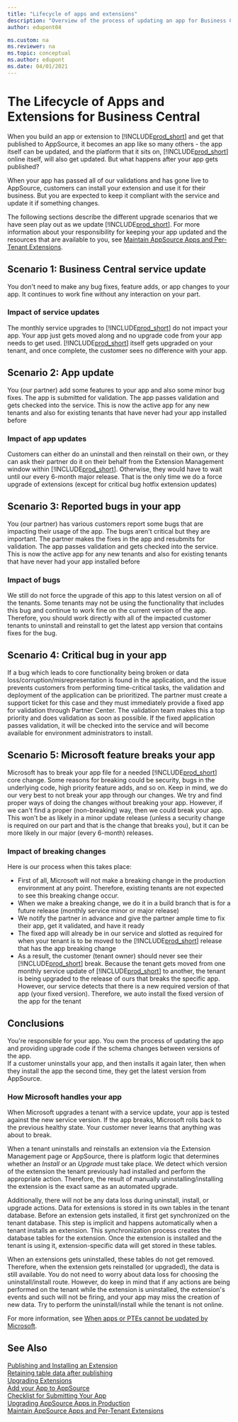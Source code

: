```yaml
---
title: "Lifecycle of apps and extensions"
description: "Overview of the process of updating an app for Business Central, how to update it."
author: edupont04

ms.custom: na
ms.reviewer: na
ms.topic: conceptual
ms.author: edupont
ms.date: 04/01/2021
---
```


# The Lifecycle of Apps and Extensions for Business Central

When you build an app or extension to [!INCLUDE[prod_short](includes/prod_short.md)] and get that published to AppSource, it becomes an app like so many others - the app itself can be updated, and the platform that it sits on, [!INCLUDE[prod_short](includes/prod_short.md)] online itself, will also get updated. But what happens after your app gets published?

When your app has passed all of our validations and has gone live to AppSource, customers can install your extension and use it for their business. But you are expected to keep it compliant with the service and update it if something changes.  

The following sections describe the different upgrade scenarios that we have seen play out as we update [!INCLUDE[prod_short](includes/prod_short.md)]. For more information about your responsibility for keeping your app updated and the resources that are available to you, see [Maintain AppSource Apps and Per-Tenant Extensions](app-maintain.md).  

## Scenario 1: Business Central service update

You don't need to make any bug fixes, feature adds, or app changes to your app. It continues to work fine without any interaction on your part.  

### Impact of service updates

The monthly service upgrades to [!INCLUDE[prod_short](includes/prod_short.md)] do not impact your app. Your app just gets moved along and no upgrade code from your app needs to get used. [!INCLUDE[prod_short](includes/prod_short.md)] itself gets upgraded on your tenant, and once complete, the customer sees no difference with your app.

## Scenario 2: App update

You (our partner) add some features to your app and also some minor bug fixes. The app is submitted for validation. The app passes validation and gets checked into the service. This is now the active app for any new tenants and also for existing tenants that have never had your app installed before

### Impact of app updates

Customers can either do an uninstall and then reinstall on their own, or they can ask their partner do it on their behalf from the Extension Management window within [!INCLUDE[prod_short](includes/prod_short.md)]. Otherwise, they would have to wait until our every 6-month major release. That is the only time we do a force upgrade of extensions (except for critical bug hotfix extension updates)

## Scenario 3: Reported bugs in your app

You (our partner) has various customers report some bugs that are impacting their usage of the app. The bugs aren't critical but they are important. The partner makes the fixes in the app and resubmits for validation. The app passes validation and gets checked into the service. This is now the active app for any new tenants and also for existing tenants that have never had your app installed before

### Impact of bugs

We still do not force the upgrade of this app to this latest version on all of the tenants. Some tenants may not be using the functionality that includes this bug and continue to work fine on the current version of the app. Therefore, you should work directly with all of the impacted customer tenants to uninstall and reinstall to get the latest app version that contains fixes for the bug.

## Scenario 4: Critical bug in your app

If a bug which leads to core functionality being broken or data loss/corruption/misrepresentation is found in the application, and the issue prevents customers from performing time-critical tasks, the validation and deployment of the application can be prioritized. The partner must create a support ticket for this case and they must immediately provide a fixed app for validation through Partner Center. The validation team makes this a top priority and does validation as soon as possible. If the fixed application passes validation, it will be checked into the service and will become available for environment administrators to install.

## Scenario 5: Microsoft feature breaks your app

Microsoft has to break your app file for a needed [!INCLUDE[prod_short](includes/prod_short.md)] core change. Some reasons for breaking could be security, bugs in the underlying code, high priority feature adds, and so on. Keep in mind, we do our very best to not break your app through our changes. We try and find proper ways of doing the changes without breaking your app. However, if we can't find a proper (non-breaking) way, then we could break your app. This won't be as likely in a minor update release (unless a security change is required on our part and that is the change that breaks you), but it can be more likely in our major (every 6-month) releases.

### Impact of breaking changes

Here is our process when this takes place:

- First of all, Microsoft will not make a breaking change in the production environment at any point. Therefore, existing tenants are not expected to see this breaking change occur.
- When we make a breaking change, we do it in a build branch that is for a future release (monthly service minor or major release)
- We notify the partner in advance and give the partner ample time to fix their app, get it validated, and have it ready
- The fixed app will already be in our service and slotted as required for when your tenant is to be moved to the [!INCLUDE[prod_short](includes/prod_short.md)] release that has the app breaking change
- As a result, the customer (tenant owner) should never see their [!INCLUDE[prod_short](includes/prod_short.md)] break. Because the tenant gets moved from one monthly service update of [!INCLUDE[prod_short](includes/prod_short.md)] to another, the tenant is being upgraded to the release of ours that breaks the specific app. However, our service detects that there is a new required version of that app (your fixed version). Therefore, we auto install the fixed version of the app for the tenant

## Conclusions

You're responsible for your app. You own the process of updating the app and providing upgrade code if the schema changes between versions of the app.  
If a customer uninstalls your app, and then installs it again later, then when they install the app the second time, they get the latest version from AppSource.  

### How Microsoft handles your app

When Microsoft upgrades a tenant with a service update, your app is tested against the new service version. If the app breaks, Microsoft rolls back to the previous healthy state. Your customer never learns that anything was about to break.  

When a tenant uninstalls and reinstalls an extension via the Extension Management page or AppSource, there is platform logic that determines whether an *Install* or an *Upgrade* must take place. We detect which version of the extension the tenant previously had installed and perform the appropriate action. Therefore, the result of manually uninstalling/installing the extension is the exact same as an automated upgrade.  

Additionally, there will not be any data loss during uninstall, install, or upgrade actions. Data for extensions is stored in its own tables in the tenant database. Before an extension gets installed, it first get synchronized on the tenant database. This step is implicit and happens automatically when a tenant installs an extension. This synchronization process creates the database tables for the extension. Once the extension is installed and the tenant is using it, extension-specific data will get stored in these tables.  

When an extensions gets uninstalled, these tables do not get removed. Therefore, when the extension gets reinstalled (or upgraded), the data is still available. You do not need to worry about data loss for choosing the uninstall/install route. However, do keep in mind that if any actions are being performed on the tenant while the extension is uninstalled, the extension's events and such will not be firing, and your app may miss the creation of new data. Try to perform the uninstall/install while the tenant is not online.  

For more information, see [When apps or PTEs cannot be updated by Microsoft](app-maintain.md#when-apps-or-ptes-cannot-be-updated-by-microsoft).  

## See Also

[Publishing and Installing an Extension](devenv-how-publish-and-install-an-extension-v2.md)  
[Retaining table data after publishing](devenv-retaining-data-after-publishing.md)  
[Upgrading Extensions](devenv-upgrading-extensions.md)  
[Add your App to AppSource](../administration/appsource.md)  
[Checklist for Submitting Your App](devenv-checklist-submission.md)  
[Upgrading AppSource Apps in Production](devenv-upgrade-appsource-app-in-prod.md)  
[Maintain AppSource Apps and Per-Tenant Extensions](app-maintain.md)  
